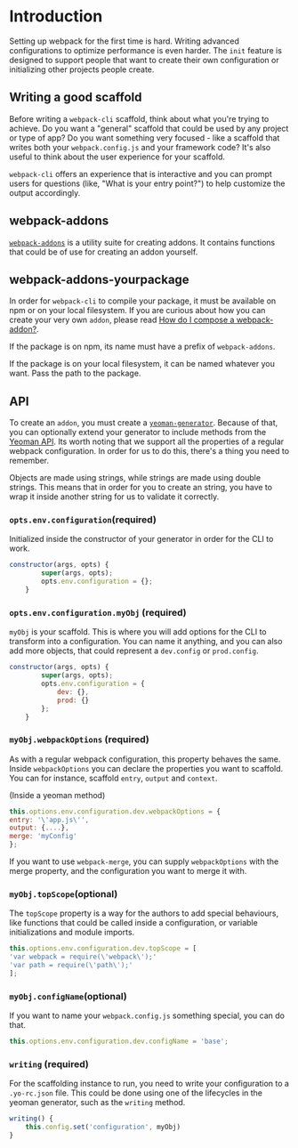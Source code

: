 # Introduction

Setting up webpack for the first time is hard. Writing advanced configurations to optimize performance is even harder. The `init` feature is designed to support people that want to create their own configuration or initializing other projects people create.

## Writing a good scaffold

Before writing a `webpack-cli` scaffold, think about what you're trying to achieve. Do you want a "general" scaffold that could be used by any project or type of app? Do you want something very focused - like a scaffold that writes both your `webpack.config.js` and your framework code? It's also useful to think about the user experience for your scaffold.

`webpack-cli` offers an experience that is interactive and you can prompt users for questions (like, "What is your entry point?") to help customize the output accordingly.

## webpack-addons

[`webpack-addons`](https://github.com/webpack-contrib/webpack-addons) is a utility suite for creating addons. It contains functions that could be of use for creating an addon yourself.

## webpack-addons-yourpackage

In order for `webpack-cli` to compile your package, it must be available on npm or on your local filesystem. If you are curious about how you can create your very own `addon`, please read [How do I compose a
webpack-addon?](https://github.com/ev1stensberg/webpack-addons-demo).

If the package is on npm, its name must have a prefix of `webpack-addons`.

If the package is on your local filesystem, it can be named whatever you want. Pass the path to the package.

## API

To create an `addon`, you must create a [`yeoman-generator`](http://yeoman.io/authoring/). Because of that, you can optionally extend your generator to include methods from the [Yeoman API](http://yeoman.io/learning/). Its worth noting that we support all the properties of a regular webpack configuration. In order for us to do this, there's a thing you need to remember.

Objects are made using strings, while strings are made using double strings. This means that in order for you to create an string, you have to wrap it inside another string for us to validate it correctly.


### `opts.env.configuration`(required)

Initialized inside the constructor of your generator in order for the CLI to work.

```js
constructor(args, opts) {
		super(args, opts);
		opts.env.configuration = {};
	}
```
### `opts.env.configuration.myObj` (required)

`myObj` is your scaffold. This is where you will add options for the CLI to transform into a configuration. You can name it anything, and you can also add more objects, that could represent a `dev.config` or `prod.config`.

```js
constructor(args, opts) {
		super(args, opts);
		opts.env.configuration = {
			dev: {},
			prod: {}
		};
	}
```

### `myObj.webpackOptions` (required)

As with a regular webpack configuration, this property behaves the same. Inside `webpackOptions` you can declare the properties you want to scaffold. You can for instance, scaffold `entry`, `output` and `context`.

(Inside a yeoman method)
```js
this.options.env.configuration.dev.webpackOptions = {
entry: '\'app.js\'',
output: {....},
merge: 'myConfig'
};
```
If you want to use `webpack-merge`, you can supply `webpackOptions` with the merge property, and the configuration you want to merge it with. 

### `myObj.topScope`(optional)

The `topScope` property is a way for the authors to add special behaviours, like functions that could be called inside a configuration, or variable initializations and module imports. 

```js
this.options.env.configuration.dev.topScope = [
'var webpack = require(\'webpack\');'
'var path = require(\'path\');'
];
```

### `myObj.configName`(optional)

If you want to name your `webpack.config.js` something special, you can do that.

```js
this.options.env.configuration.dev.configName = 'base';
```

### `writing` (required)

For the scaffolding instance to run, you need to write your configuration to a `.yo-rc.json` file. This could be done using one of the lifecycles in the yeoman generator, such as the `writing` method.

```js
writing() {
	this.config.set('configuration', myObj)
}
```